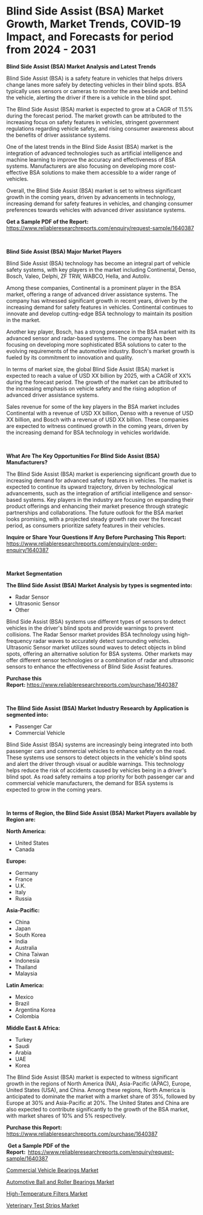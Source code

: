 <p><h1>Blind Side Assist (BSA) Market Growth, Market Trends, COVID-19 Impact, and Forecasts for period from 2024 - 2031</h1></p><p><strong>Blind Side Assist (BSA) Market Analysis and Latest Trends</strong></p>
<p><p>Blind Side Assist (BSA) is a safety feature in vehicles that helps drivers change lanes more safely by detecting vehicles in their blind spots. BSA typically uses sensors or cameras to monitor the area beside and behind the vehicle, alerting the driver if there is a vehicle in the blind spot.</p><p>The Blind Side Assist (BSA) market is expected to grow at a CAGR of 11.5% during the forecast period. The market growth can be attributed to the increasing focus on safety features in vehicles, stringent government regulations regarding vehicle safety, and rising consumer awareness about the benefits of driver assistance systems.</p><p>One of the latest trends in the Blind Side Assist (BSA) market is the integration of advanced technologies such as artificial intelligence and machine learning to improve the accuracy and effectiveness of BSA systems. Manufacturers are also focusing on developing more cost-effective BSA solutions to make them accessible to a wider range of vehicles.</p><p>Overall, the Blind Side Assist (BSA) market is set to witness significant growth in the coming years, driven by advancements in technology, increasing demand for safety features in vehicles, and changing consumer preferences towards vehicles with advanced driver assistance systems.</p></p>
<p><strong>Get a Sample PDF of the Report:&nbsp;</strong> <a href="https://www.reliableresearchreports.com/enquiry/request-sample/1640387">https://www.reliableresearchreports.com/enquiry/request-sample/1640387</a></p>
<p>&nbsp;</p>
<p><strong>Blind Side Assist (BSA) Major Market Players</strong></p>
<p><p>Blind Side Assist (BSA) technology has become an integral part of vehicle safety systems, with key players in the market including Continental, Denso, Bosch, Valeo, Delphi, ZF TRW, WABCO, Hella, and Autoliv. </p><p>Among these companies, Continental is a prominent player in the BSA market, offering a range of advanced driver assistance systems. The company has witnessed significant growth in recent years, driven by the increasing demand for safety features in vehicles. Continental continues to innovate and develop cutting-edge BSA technology to maintain its position in the market.</p><p>Another key player, Bosch, has a strong presence in the BSA market with its advanced sensor and radar-based systems. The company has been focusing on developing more sophisticated BSA solutions to cater to the evolving requirements of the automotive industry. Bosch's market growth is fueled by its commitment to innovation and quality.</p><p>In terms of market size, the global Blind Side Assist (BSA) market is expected to reach a value of USD XX billion by 2025, with a CAGR of XX% during the forecast period. The growth of the market can be attributed to the increasing emphasis on vehicle safety and the rising adoption of advanced driver assistance systems.</p><p>Sales revenue for some of the key players in the BSA market includes Continental with a revenue of USD XX billion, Denso with a revenue of USD XX billion, and Bosch with a revenue of USD XX billion. These companies are expected to witness continued growth in the coming years, driven by the increasing demand for BSA technology in vehicles worldwide.</p></p>
<p>&nbsp;</p>
<p><strong>What Are The Key Opportunities For Blind Side Assist (BSA) Manufacturers?</strong></p>
<p><p>The Blind Side Assist (BSA) market is experiencing significant growth due to increasing demand for advanced safety features in vehicles. The market is expected to continue its upward trajectory, driven by technological advancements, such as the integration of artificial intelligence and sensor-based systems. Key players in the industry are focusing on expanding their product offerings and enhancing their market presence through strategic partnerships and collaborations. The future outlook for the BSA market looks promising, with a projected steady growth rate over the forecast period, as consumers prioritize safety features in their vehicles.</p></p>
<p><strong>Inquire or Share Your Questions If Any Before Purchasing This Report:</strong> <a href="https://www.reliableresearchreports.com/enquiry/pre-order-enquiry/1640387">https://www.reliableresearchreports.com/enquiry/pre-order-enquiry/1640387</a></p>
<p>&nbsp;</p>
<p><strong>Market Segmentation</strong></p>
<p><strong>The Blind Side Assist (BSA) Market Analysis by types is segmented into:</strong></p>
<p><ul><li>Radar Sensor</li><li>Ultrasonic Sensor</li><li>Other</li></ul></p>
<p><p>Blind Side Assist (BSA) systems use different types of sensors to detect vehicles in the driver's blind spots and provide warnings to prevent collisions. The Radar Sensor market provides BSA technology using high-frequency radar waves to accurately detect surrounding vehicles. Ultrasonic Sensor market utilizes sound waves to detect objects in blind spots, offering an alternative solution for BSA systems. Other markets may offer different sensor technologies or a combination of radar and ultrasonic sensors to enhance the effectiveness of Blind Side Assist features.</p></p>
<p><strong>Purchase this Report:&nbsp;</strong><a href="https://www.reliableresearchreports.com/purchase/1640387">https://www.reliableresearchreports.com/purchase/1640387</a></p>
<p>&nbsp;</p>
<p><strong>The Blind Side Assist (BSA) Market Industry Research by Application is segmented into:</strong></p>
<p><ul><li>Passenger Car</li><li>Commercial Vehicle</li></ul></p>
<p><p>Blind Side Assist (BSA) systems are increasingly being integrated into both passenger cars and commercial vehicles to enhance safety on the road. These systems use sensors to detect objects in the vehicle's blind spots and alert the driver through visual or audible warnings. This technology helps reduce the risk of accidents caused by vehicles being in a driver's blind spot. As road safety remains a top priority for both passenger car and commercial vehicle manufacturers, the demand for BSA systems is expected to grow in the coming years.</p></p>
<p>&nbsp;</p>
<p><strong>In terms of Region, the Blind Side Assist (BSA) Market Players available by Region are:</strong></p>
<p>
    <p> <strong> North America: </strong>
        <ul>
            <li>United States</li>
            <li>Canada</li>
        </ul>
        </p> 
    <p> <strong> Europe: </strong>
        <ul>
            <li>Germany</li>
            <li>France</li>
            <li>U.K.</li>
            <li>Italy</li>
            <li>Russia</li>
        </ul>
        </p> 
    <p> <strong> Asia-Pacific: </strong>
        <ul>
            <li>China</li>
            <li>Japan</li>
            <li>South Korea</li>
            <li>India</li>
            <li>Australia</li>
            <li>China Taiwan</li>
            <li>Indonesia</li>
            <li>Thailand</li>
            <li>Malaysia</li>
        </ul>
        </p> 
    <p> <strong> Latin America: </strong>
        <ul>
            <li>Mexico</li>
            <li>Brazil</li>
            <li>Argentina Korea</li>
            <li>Colombia</li>
        </ul>
        </p> 
    <p> <strong> Middle East & Africa: </strong>
        <ul>
            <li>Turkey</li>
            <li>Saudi</li>
            <li>Arabia</li>
            <li>UAE</li>
            <li>Korea</li>
        </ul>
    </p>
    </p>
<p><p>The Blind Side Assist (BSA) market is expected to witness significant growth in the regions of North America (NA), Asia-Pacific (APAC), Europe, United States (USA), and China. Among these regions, North America is anticipated to dominate the market with a market share of 35%, followed by Europe at 30% and Asia-Pacific at 20%. The United States and China are also expected to contribute significantly to the growth of the BSA market, with market shares of 10% and 5% respectively.</p></p>
<p><strong>Purchase this Report: </strong><a href="https://www.reliableresearchreports.com/purchase/1640387">https://www.reliableresearchreports.com/purchase/1640387</a></p>
<p>&nbsp;<strong>Get a Sample PDF of the Report:&nbsp;&nbsp;</strong><a href="https://www.reliableresearchreports.com/enquiry/request-sample/1640387">https://www.reliableresearchreports.com/enquiry/request-sample/1640387</a></p>
<p><strong></strong></p>
<p><p><a href="https://github.com/timeliteaut/Market-Research-Report-List-1/blob/main/commercial-vehicle-bearings-market.md">Commercial Vehicle Bearings Market</a></p><p><a href="https://github.com/bobicer/Market-Research-Report-List-2/blob/main/automotive-ball-and-roller-bearings-market.md">Automotive Ball and Roller Bearings Market</a></p><p><a href="https://iodized-pantydraco-05c.notion.site/High-Temperature-Filters-Market-Offers-Provide-Insightful-Data-for-the-Time-Period-from-2024-to-2031-d04098a990a644aa9482e6ebf2d61675">High-Temperature Filters Market</a></p><p><a href="https://view.publitas.com/reportprime-1/veterinary-test-strips-market-research-report-provides-critical-insights-that-can-help-shape-business-development-and-investment-strategies/">Veterinary Test Strips Market</a></p></p>